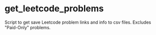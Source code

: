 # get_leetcode_problems
Script to get save Leetcode problem links and info to csv files. Excludes "Paid-Only" problems.
